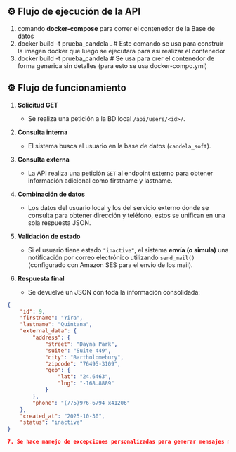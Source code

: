 ## ⚙️ Flujo de ejecución de la API
1. comando **docker-compose** para correr el contenedor de la Base de datos
2. docker build -t prueba_candela . # Este comando se usa para construir la imagen docker que luego se ejecutara para asi realizar el contenedor
3. docker build -t prueba_candela # Se usa para crer el contenedor de forma generica sin detalles (para esto se usa docker-compo.yml)


## ⚙️ Flujo de funcionamiento
1. **Solicitud GET**
   - Se realiza una petición a la BD local `/api/users/<id>/`.

2. **Consulta interna**
   - El sistema busca el usuario en la base de datos (`candela_soft`).

3. **Consulta externa**
   - La API realiza una petición `GET` al endpoint externo para obtener información adicional como firstname y lastname. 

4. **Combinación de datos**
   - Los datos del usuario local y los del servicio externo donde se consulta para obtener dirección y teléfono, estos se unifican en una sola respuesta JSON.

5. **Validación de estado**
   - Si el usuario tiene estado `"inactive"`, el sistema **envía (o simula)** una notificación por correo electrónico utilizando `send_mail()` (configurado con Amazon SES para el envio de los mail).

6. **Respuesta final**
   - Se devuelve un JSON con toda la información consolidada:

```json
{
    "id": 9,
    "firstname": "Yira",
    "lastname": "Quintana",
    "external_data": {
        "address": {
            "street": "Dayna Park",
            "suite": "Suite 449",
            "city": "Bartholomebury",
            "zipcode": "76495-3109",
            "geo": {
                "lat": "24.6463",
                "lng": "-168.8889"
            }
        },
        "phone": "(775)976-6794 x41206"
    },
    "created_at": "2025-10-30",
    "status": "inactive"
}

7. Se hace manejo de excepciones personalizadas para generar mensajes muy dicientes